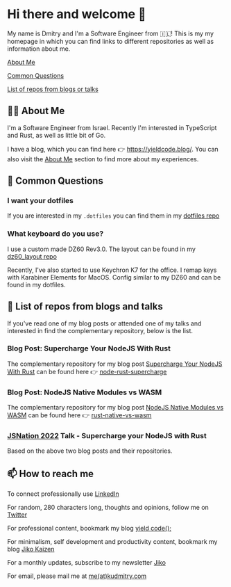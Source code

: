 # Hi there and welcome 👋

My name is Dmitry and I'm a Software Engineer from 🇮🇱!
This is my my homepage in which you can find links to different repositories as well as information about me.

[About Me](#about-me)

[Common Questions](#common-questions)

[List of repos from blogs or talks](#list-of-repos-from-blogs-and-talks)

## 💁‍♂️ About Me
I'm a Software Engineer from Israel. Recently I'm interested in TypeScript and Rust, as well as little bit of Go.

I have a blog, which you can find here 👉 https://yieldcode.blog/. You can also visit the [About Me](https://yieldcode.blog/about-me/) section to find more about my experiences.

## 💬 Common Questions
### I want your dotfiles
If you are interested in my `.dotfiles` you can find them in my [dotfiles repo](https://github.com/skwee357/dotfiles)

### What keyboard do you use?
I use a custom made DZ60 Rev3.0. The layout can be found in my [dz60_layout repo](https://github.com/skwee357/dz60_layout)

Recently, I've also started to use Keychron K7 for the office. I remap keys with Karabiner Elements for MacOS. Config similar to my DZ60 and can be found in my dotfiles.

## 📝 List of repos from blogs and talks
If you've read one of my blog posts or attended one of my talks and interested in find the complementary repository, below is the list.

### Blog Post: Supercharge Your NodeJS With Rust
The complementary repository for my blog post [Supercharge Your NodeJS With Rust](https://yieldcode.blog/supercharge-nodejs-with-rust/) can be found here 👉 [node-rust-supercharge](https://github.com/skwee357/node-rust-supercharge)

### Blog Post: NodeJS Native Modules vs WASM
The complementary repository for my blog post [NodeJS Native Modules vs WASM](https://yieldcode.blog/native-rust-wasm/) can be found here 👉 [rust-native-vs-wasm](https://github.com/skwee357/rust-native-vs-wasm)

### [JSNation 2022](https://jsnation.com/) Talk - Supercharge your NodeJS with Rust
Based on the above two blog posts and their repositories.

## 📫 How to reach me
To connect professionally use [LinkedIn](https://www.linkedin.com/in/kudmitry/)

For random, 280 characters long, thoughts and opinions, follow me on [Twitter](https://twitter.com/skwee357)

For professional content, bookmark my blog [yield code();](https://yieldcode.blog/)

For minimalism, self development and productivity content, bookmark my blog [Jiko Kaizen](https://jikokaizen.blog/)

For a monthly updates, subscribe to my newsletter [Jiko](https://www.getrevue.co/profile/kudmitry)

For email, please mail me at [me(at)kudmitry.com](mailto:me@kudmitry.com)
